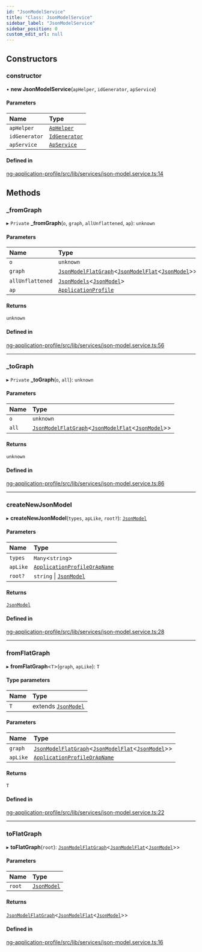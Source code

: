 ```yaml
---
id: "JsonModelService"
title: "Class: JsonModelService"
sidebar_label: "JsonModelService"
sidebar_position: 0
custom_edit_url: null
---
```


## Constructors

### constructor

• **new JsonModelService**(`apHelper`, `idGenerator`, `apService`)

#### Parameters

| Name | Type |
| :------ | :------ |
| `apHelper` | [`ApHelper`](ApHelper) |
| `idGenerator` | [`IdGenerator`](IdGenerator) |
| `apService` | [`ApService`](ApService) |

#### Defined in

[ng-application-profile/src/lib/services/json-model.service.ts:14](https://github.com/cognizone/ng-cognizone/blob/861cbad/libs/ng-application-profile/src/lib/services/json-model.service.ts#L14)

## Methods

### \_fromGraph

▸ `Private` **_fromGraph**(`o`, `graph`, `allUnflattened`, `ap`): `unknown`

#### Parameters

| Name | Type |
| :------ | :------ |
| `o` | `unknown` |
| `graph` | [`JsonModelFlatGraph`](../interfaces/JsonModelFlatGraph)<[`JsonModelFlat`](../modules#jsonmodelflat)<[`JsonModel`](../interfaces/JsonModel)\>\> |
| `allUnflattened` | [`JsonModels`](../interfaces/JsonModels)<[`JsonModel`](../interfaces/JsonModel)\> |
| `ap` | [`ApplicationProfile`](../modules#applicationprofile) |

#### Returns

`unknown`

#### Defined in

[ng-application-profile/src/lib/services/json-model.service.ts:56](https://github.com/cognizone/ng-cognizone/blob/861cbad/libs/ng-application-profile/src/lib/services/json-model.service.ts#L56)

___

### \_toGraph

▸ `Private` **_toGraph**(`o`, `all`): `unknown`

#### Parameters

| Name | Type |
| :------ | :------ |
| `o` | `unknown` |
| `all` | [`JsonModelFlatGraph`](../interfaces/JsonModelFlatGraph)<[`JsonModelFlat`](../modules#jsonmodelflat)<[`JsonModel`](../interfaces/JsonModel)\>\> |

#### Returns

`unknown`

#### Defined in

[ng-application-profile/src/lib/services/json-model.service.ts:86](https://github.com/cognizone/ng-cognizone/blob/861cbad/libs/ng-application-profile/src/lib/services/json-model.service.ts#L86)

___

### createNewJsonModel

▸ **createNewJsonModel**(`types`, `apLike`, `root?`): [`JsonModel`](../interfaces/JsonModel)

#### Parameters

| Name | Type |
| :------ | :------ |
| `types` | `Many`<`string`\> |
| `apLike` | [`ApplicationProfileOrApName`](../modules#applicationprofileorapname) |
| `root?` | `string` \| [`JsonModel`](../interfaces/JsonModel) |

#### Returns

[`JsonModel`](../interfaces/JsonModel)

#### Defined in

[ng-application-profile/src/lib/services/json-model.service.ts:28](https://github.com/cognizone/ng-cognizone/blob/861cbad/libs/ng-application-profile/src/lib/services/json-model.service.ts#L28)

___

### fromFlatGraph

▸ **fromFlatGraph**<`T`\>(`graph`, `apLike`): `T`

#### Type parameters

| Name | Type |
| :------ | :------ |
| `T` | extends [`JsonModel`](../interfaces/JsonModel) |

#### Parameters

| Name | Type |
| :------ | :------ |
| `graph` | [`JsonModelFlatGraph`](../interfaces/JsonModelFlatGraph)<[`JsonModelFlat`](../modules#jsonmodelflat)<[`JsonModel`](../interfaces/JsonModel)\>\> |
| `apLike` | [`ApplicationProfileOrApName`](../modules#applicationprofileorapname) |

#### Returns

`T`

#### Defined in

[ng-application-profile/src/lib/services/json-model.service.ts:22](https://github.com/cognizone/ng-cognizone/blob/861cbad/libs/ng-application-profile/src/lib/services/json-model.service.ts#L22)

___

### toFlatGraph

▸ **toFlatGraph**(`root`): [`JsonModelFlatGraph`](../interfaces/JsonModelFlatGraph)<[`JsonModelFlat`](../modules#jsonmodelflat)<[`JsonModel`](../interfaces/JsonModel)\>\>

#### Parameters

| Name | Type |
| :------ | :------ |
| `root` | [`JsonModel`](../interfaces/JsonModel) |

#### Returns

[`JsonModelFlatGraph`](../interfaces/JsonModelFlatGraph)<[`JsonModelFlat`](../modules#jsonmodelflat)<[`JsonModel`](../interfaces/JsonModel)\>\>

#### Defined in

[ng-application-profile/src/lib/services/json-model.service.ts:16](https://github.com/cognizone/ng-cognizone/blob/861cbad/libs/ng-application-profile/src/lib/services/json-model.service.ts#L16)
